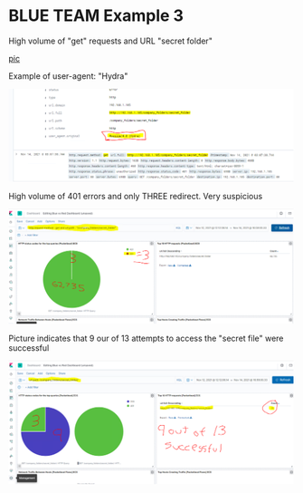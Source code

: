 # BLUE TEAM Example 3

 High volume of "get" requests and URL "secret folder"

[pic](40.PNG) 

Example of user-agent: "Hydra"

![pic](41.PNG) 

High volume of 401 errors and only THREE redirect. Very suspicious

![pic](43.PNG) 

Picture indicates that 9 our of 13 attempts to access the "secret file" were successful 

![pic](44.PNG) 

 








